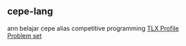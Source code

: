 ## cepe-lang

ann belajar cepe alias competitive programming
[TLX Profile](https://tlx.toki.id/profiles/moozunch)
<br>
[Problem set](https://github.com/moozunch/cepe-lang/tree/Problemset)
